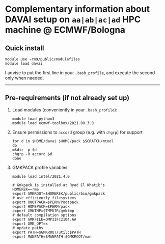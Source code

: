 Complementary information about DAVAI setup on `aa|ab|ac|ad` HPC machine @ ECMWF/Bologna
========================================================================================

Quick install
-------------

```
module use ~rm9/public/modulefiles
module load davai
```
I advise to put the first line in your `.bash_profile`, and execute the second only when needed.

---

Pre-requirements (if not already set up)
----------------------------------------

1. Load modules (conveniently in your `.bash_profile`):
   ```
   module load python3
   module load ecmwf-toolbox/2021.08.3.0
   ```

2. Ensure permissions to `accord` group (e.g. with `chgrp`) for support
   ```
   for d in $HOME/davai $HOME/pack $SCRATCH/mtool
   do
   mkdir -p $d
   chgrp -R accord $d
   done
   ```

3. GMKPACK profile variables
   ```
   module load intel/2021.4.0
   
   # Gmkpack is installed at Ryad El Khatib's
   HOMEREK=~rme
   export GMKROOT=$HOMEREK/public/bin/gmkpack
   # use efficiently filesystems
   export ROOTPACK=$PERM/rootpack
   export HOMEPACK=$PERM/pack
   export GMKTMP=$TMPDIR/gmktmp
   # default compilation options
   export GMKFILE=OMPIIFC2104.AA
   export GMK_OPT=x
   # update paths
   export PATH=$GMKROOT/util:$PATH
   export MANPATH=$MANPATH:$GMKROOT/man
   ```
